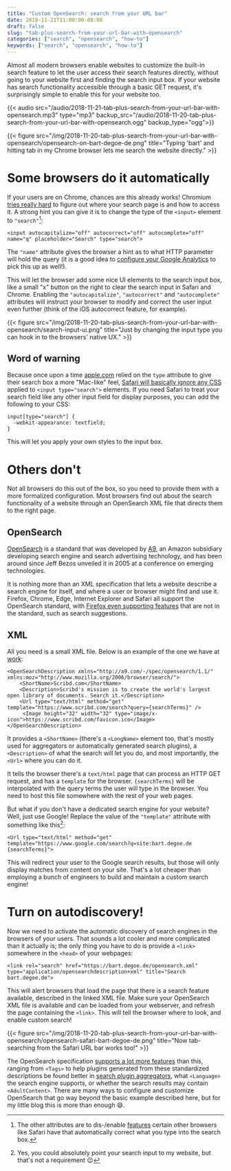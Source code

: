 ```yaml
---
title: "Custom OpenSearch: search from your URL bar"
date: 2018-11-21T11:00:00-08:00
draft: false
slug: "tab-plus-search-from-your-url-bar-with-opensearch"
categories: ["search", "opensearch", "how-to"]
keywords: ["search", "opensearch", "how-to"]
---
```


Almost all modern browsers enable websites to customize the built-in search feature to let the user access their search features directly, without going to your website first and finding the search input box. If your website has search functionality accessible through a basic GET request, it's surprisingly simple to enable this for your website too.<!--more-->

{{< audio src="/audio/2018-11-21-tab-plus-search-from-your-url-bar-with-opensearch.mp3" type="mp3" backup_src="/audio/2018-11-20-tab-plus-search-from-your-url-bar-with-opensearch.ogg" backup_type="ogg">}}

{{< figure src="/img/2018-11-20-tab-plus-search-from-your-url-bar-with-opensearch/opensearch-on-bart-degoe-de.png" title="Typing 'bart' and hitting tab in my Chrome browser lets me search the website directly." >}}

# Some browsers do it automatically

If your users are on Chrome, chances are this already works! Chromium [tries really hard](https://dev.chromium.org/tab-to-search) to figure out where your search page is and how to access it. A strong hint you can give it is to change the type of the `<input>` element to `"search"`[^input]:

```
<input autocapitalize="off" autocorrect="off" autocomplete="off" name="q" placeholder="Search" type="search">
```

The `"name"` attribute gives the browser a hint as to what HTTP parameter will hold the query (it is a good idea to [configure your Google Analytics](https://support.google.com/analytics/answer/1012264) to pick this up as well!).

This will let the browser add some nice UI elements to the search input box, like a small "x" button on the right to clear the search input in Safari and Chrome. Enabling the `"autocapitalize"`, `"autocorrect"` and `"autocomplete"` attributes will instruct your browser to modify and correct the user input even further (think of the iOS autocorrect feature, for example).

{{< figure src="/img/2018-11-20-tab-plus-search-from-your-url-bar-with-opensearch/search-input-ui.png" title="Just by changing the input type you can hook in to the browsers' native UX." >}}

## Word of warning

Because once upon a time [apple.com](https://www.apple.com/) relied on the `type` attribute to give their search box a more "Mac-like" feel, [Safari will basically ignore any CSS](http://diveintohtml5.info/forms.html#type-search) applied to `<input type="search">` elements. If you need Safari to treat your search field like any other input field for display purposes, you can add the following to your CSS:

```
input[type="search"] {
  -webkit-appearance: textfield;
}
```

This will let you apply your own styles to the input box.

# Others don't

Not all browsers do this out of the box, so you need to provide them with a more formalized configuration. Most browsers find out about the search functionality of a website through an OpenSearch XML file that directs them to the right page.

## OpenSearch

[OpenSearch](https://en.wikipedia.org/wiki/OpenSearch) is a standard that was developed by [A9](https://en.wikipedia.org/wiki/A9.com), an Amazon subsidiary developing search engine and search advertising technology, and has been around since Jeff Bezos unveiled it in 2005 at a conference on emerging technologies.

It is nothing more than an XML specification that lets a website describe a search engine for itself, and where a user or browser might find and use it. Firefox, Chrome, Edge, Internet Explorer and Safari all support the OpenSearch standard, with [Firefox even supporting features](https://developer.mozilla.org/en-US/docs/Web/OpenSearch) that are not in the standard, such as search suggestions.

## XML

All you need is a small XML file. Below is an example of the one we have at [work](https://www.scribd.com/opensearch.xml):

```
<OpenSearchDescription xmlns="http://a9.com/-/spec/opensearch/1.1/" xmlns:moz="http://www.mozilla.org/2006/browser/search/">
    <ShortName>Scribd.com</ShortName>
    <Description>Scribd's mission is to create the world's largest open library of documents. Search it.</Description>
    <Url type="text/html" method="get" template="https://www.scribd.com/search?query={searchTerms}" />
     <Image height="32" width="32" type="image/x-icon">https://www.scribd.com/favicon.ico</Image>
</OpenSearchDescription>
```

It provides a `<ShortName>` (there's a `<LongName>` element too, that's mostly used for aggregators or automatically generated search plugins), a `<Description>` of what the search will let you do, and most importantly, the `<Url>` where you can do it.

It tells the browser there's a `text/html` page that can process an HTTP GET request, and has a `template` for the browser. `{searchTerms}` will be interpolated with the query terms the user will type in the browser. You need to host this file somewhere with the rest of your web pages.

But what if you don't have a dedicated search engine for your website? Well, just use Google! Replace the value of the `"template"` attribute with something like this[^url]:

```
<Url type="text/html" method="get" template="https://www.google.com/search?q=site:bart.degoe.de {searchTerms}">
```

This will redirect your user to the Google search results, but those will only display matches from content on your site. That's a lot cheaper than employing a bunch of engineers to build and maintain a custom search engine!

# Turn on autodiscovery!

Now we need to activate the automatic discovery of search engines in the browsers of your users. That sounds a lot cooler and more complicated than it actually is; the only thing you have to do is provide a `<link>` somewhere in the `<head>` of your webpages:

```
<link rel="search" href="https://bart.degoe.de/opensearch.xml" type="application/opensearchdescription+xml" title="Search bart.degoe.de">
```

This will alert browsers that load the page that there is a search feature available, described in the linked XML file. Make sure your OpenSearch XML file is available and can be loaded from your webserver, and refresh the page containing the `<link>`. This will tell the browser where to look, and enable custom search!

{{< figure src="/img/2018-11-20-tab-plus-search-from-your-url-bar-with-opensearch/opensearch-safari-bart-degoe-de.png" title="Now tab-searching from the Safari URL bar works too!" >}}

The OpenSearch specification [supports a lot more features](https://github.com/dewitt/opensearch/blob/master/opensearch-1-1-draft-6.md) than this, ranging from `<Tags>` to help plugins generated from these standardized descriptions be found better in [search plugin aggregators](https://addons.mozilla.org/en-US/firefox/search-tools/), what `<Language>` the search engine supports, or whether the search results may contain `<AdultContent>`. There are many ways to configure and customize OpenSearch that go way beyond the basic example described here, but for my little blog this is more than enough 😄.

[^input]: The other attributes are to dis-/enable [features](https://developer.mozilla.org/en-US/docs/Web/OpenSearch) certain other browsers like Safari have that automatically correct what you type into the search box.
[^url]: Yes, you could absolutely point your search input to my website, but that's not a requirement 😉
